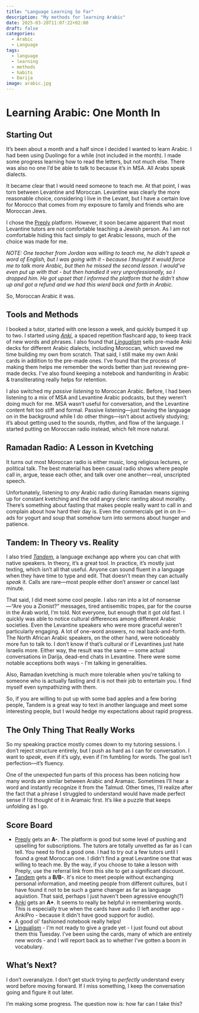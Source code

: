 ```yaml
---
title: "Language Learning So Far"
description: "My methods for learning Arabic"
date: 2025-03-20T11:07:22+02:00
draft: false
categories:
  - Arabic
  - Language
tags:
  - language
  - learning
  - methods
  - habits
  - Darija
image: arabic.jpg
---
```


# Learning Arabic: One Month In

## Starting Out

It’s been about a month and a half since I decided I wanted to learn Arabic. I had been using Duolingo for a while (not included in the month). I made some progress learning how to read the letters, but not much else. There was also no one I’d be able to talk to because it’s in MSA. All Arabs speak dialects.

It became clear that I would need someone to teach me. At that point, I was torn between Levantine and Moroccan. Levantine was clearly the more reasonable choice, considering I live in the Levant, but I have a certain love for Morocco that comes from my exposure to family and friends who are Moroccan Jews.

I chose the [Preply](https://preply.com/en/?pref=MTg3MDQ0NzU=&id=1742500213.149993&ep=w2) platform. However, it soon became apparent that most Levantine tutors are not comfortable teaching a Jewish person. As I am not comfortable hiding this fact simply to get Arabic lessons, much of the choice was made for me.

_NOTE: One teacher from Jordan was willing to teach me, he didn't speak a word of English, but I was going with it - because I thought it would force me to talk more Arabic, but then he missed the second lesson. I would've even put up with that - but then handled it very unprofessionally, so I dropped him. He got upset that I informed the platform that he didn't show up and got a refund and we had this wierd back and forth in Arabic._

So, Moroccan Arabic it was.

## Tools and Methods

I booked a tutor, started with one lesson a week, and quickly bumped it up to two. I started using [_Anki_](https://ankiweb.net), a spaced repetition flashcard app, to keep track of new words and phrases. I also found that [_Lingualism_](https://lingualism.com/) sells pre-made Anki decks for different Arabic dialects, including Moroccan, which saved me time building my own from scratch. That said, I still make my own Anki cards in addition to the pre-made ones. I’ve found that the process of making them helps me remember the words better than just reviewing pre-made decks. I've also found keeping a notebook and handwriting in Arabic & transliterating really helps for retention.

I also switched my _passive listening_ to Moroccan Arabic. Before, I had been listening to a mix of MSA and Levantine Arabic podcasts, but they weren’t doing much for me. MSA wasn’t useful for conversation, and the Levantine content felt too stiff and formal. Passive listening—just having the language on in the background while I do other things—isn’t about actively studying; it’s about getting used to the sounds, rhythm, and flow of the language. I started putting on Moroccan radio instead, which felt more natural.

## Ramadan Radio: A Lesson in Kvetching

It turns out most Moroccan radio is either music, long religious lectures, or political talk. The best material has been casual radio shows where people call in, argue, tease each other, and talk over one another—real, unscripted speech.

Unfortunately, listening to _any_ Arabic radio during Ramadan means signing up for constant kvetching and the odd angry cleric ranting about morality. There’s something about fasting that makes people really want to call in and complain about how hard their day is. Even the commercials get in on it—ads for yogurt and soup that somehow turn into sermons about hunger and patience.

## Tandem: In Theory vs. Reality

I also tried [_Tandem_](https://app.tandem.net/), a language exchange app where you can chat with native speakers. In theory, it’s a great tool. In practice, it’s mostly just texting, which isn’t all that useful. Anyone can sound fluent in a language when they have time to type and edit. That doesn’t mean they can actually _speak_ it. Calls are rare—most people either don’t answer or cancel last minute.

That said, I did meet some cool people. I also ran into a lot of nonsense—“Are you a Zionist?” messages, tired antisemitic tropes, par for the course in the Arab world, I'm told. Not everyone, but enough that it got old fast. I quickly was able to notice cultural differences among different Arabic societies. Even the Levantine speakers who were more graceful weren’t particularly engaging. A lot of one-word answers, no real back-and-forth. The North African Arabic speakers, on the other hand, were noticeably more fun to talk to. I don’t know if that’s cultural or if Levantines just hate Israelis more. Either way, the result was the same — some actual conversations in Darija, dead-end chats in Levantine. There were some notable acceptions both ways - I'm talking in generalities.

Also, Ramadan kvetching is much more tolerable when you're talking to someone who is actually fasting and it is not their job to entertain you. I find myself even sympathizing with them.

So, if you are willing to put up with some bad apples and a few boring people, Tandem is a great way to text in another language and meet some interesting people, but I would hedge my expectations about rapid progress.

## The Only Thing That Really Works

So my speaking practice mostly comes down to my tutoring sessions. I don’t reject structure entirely, but I push as hard as I can for conversation. I want to _speak_, even if it’s ugly, even if I’m fumbling for words. The goal isn’t perfection—it’s fluency.

One of the unexpected fun parts of this process has been noticing how many words are similar between Arabic and Aramaic. Sometimes I’ll hear a word and instantly recognize it from the Talmud. Other times, I’ll realize after the fact that a phrase I struggled to understand would have made perfect sense if I’d thought of it in Aramaic first. It’s like a puzzle that keeps unfolding as I go.

## Score Board

- [Preply](https://preply.com/en/?pref=MTg3MDQ0NzU=&id=1742500213.149993&ep=w2) gets an **A-**. The platform is good but some level of pushing and upselling for subscriptions. The tutors are totally unvetted as far as I can tell. You need to find a good one. I had to try out a few tutors until I found a great Moroccan one. I didn't find a great Levantine one that was willing to teach me. By the way, if you choose to take a lesson with Preply, use the referral link from this site to get a significant discount.
- [Tandem](https://app.tandem.net/) gets a **B/B-**. It's nice to meet people without exchanging personal information, and meeting people from different cultures, but I have found it not to be such a game changer as far as language aquistion. That said, perhaps I just haven't been agressive enough(?)
- [Anki](https://ankiweb.net) gets an **A+**. It seems to really be helpful in remembering words. This is especially true when the cards have audio (I left another app - AnkiPro - because it didn't have good support for audio).
- A good ol' fashioned notebook really helps!
- [Lingualism](https://lingualism.com/) - I'm not ready to give a grade yet - I just found out about them this Tuesday. I've been using the cards, many of which are entirely new words - and I will report back as to whether I've gotten a boom in vocabulary.

## What’s Next?

I don’t overanalyze. I don’t get stuck trying to _perfectly_ understand every word before moving forward. If I miss something, I keep the conversation going and figure it out later.

I’m making some progress. The question now is: how far can I take this?
